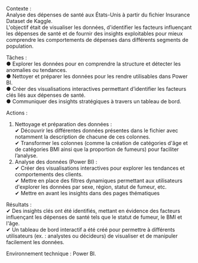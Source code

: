 Contexte :  
Analyse des dépenses de santé aux États-Unis à partir du fichier Insurance Dataset de Kaggle.  
L'objectif était de visualiser les données, d'identifier les facteurs influençant les dépenses de santé et de fournir des insights exploitables pour mieux comprendre les comportements de dépenses dans différents segments de population.  
  
Tâches :  
●	Explorer les données pour en comprendre la structure et détecter les anomalies ou tendances.  
●	Nettoyer et préparer les données pour les rendre utilisables dans Power BI.  
●	Créer des visualisations interactives permettant d’identifier les facteurs clés liés aux dépenses de santé.  
●	Communiquer des insights stratégiques à travers un tableau de bord.  
  
Actions :  
1.	Nettoyage et préparation des données :  
✔	Découvrir les différentes données présentes dans le fichier avec notamment la description de chacune de ces colonnes.  
✔	Transformer les colonnes (comme la création de catégories d'âge et de catégories BMI ainsi que la proportion de fumeurs) pour faciliter l’analyse.  
2.	Analyse des données (Power BI) :  
✔	Créer des visualisations interactives pour explorer les tendances et comportements des clients.  
✔	Mettre en place des filtres dynamiques permettant aux utilisateurs d'explorer les données par sexe, région, statut de fumeur, etc.  
✔	Mettre en avant les insights dans des pages thématiques
  
Résultats :    
✔	Des insights clés ont été identifiés, mettant en évidence des facteurs influençant les dépenses de santé tels que le statut de fumeur, le BMI et l'âge.  
✔	Un tableau de bord interactif a été créé pour permettre à différents utilisateurs (ex. : analystes ou décideurs) de visualiser et de manipuler facilement les données.  
  
Environnement technique : Power BI.
